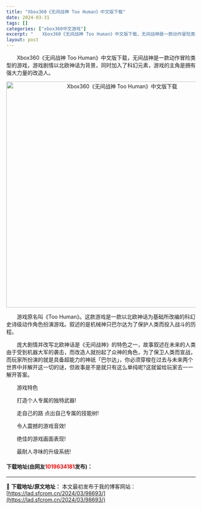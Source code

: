 ```yaml
---
title: "Xbox360《无间战神 Too Human》中文版下载"
date: 2024-03-31
tags: []
categories: ["xbox360中文游戏"]
excerpt: "　　Xbox360《无间战神 Too Human》中文版下载，无间战神是一款动作冒险类型的游戏，游戏剧情以北欧神话为背景，同时加入了科幻元素，游戏的主角是拥有强大力量的改造人。 　　游戏原名叫《Too Human》。这款游戏是一款以北欧神话为基础所改编的科幻史诗级动作角色扮演游戏。叙述的是机械神只巴&hellip;"
layout: post
---
```


 <p>　　Xbox360《无间战神 Too Human》中文版下载，无间战神是一款动作冒险类型的游戏，游戏剧情以北欧神话为背景，同时加入了科幻元素，游戏的主角是拥有强大力量的改造人。</p> <p align="center"><img align="" border="0" src="https://lad.sfcrom.cn/wp-content/uploads/2024/03/20240330_66083f6ea18b0.webp" width="600" alt="Xbox360《无间战神 Too Human》中文版下载" /></p> <p>　　游戏原名叫《Too Human》。这款游戏是一款以北欧神话为基础所改编的科幻史诗级动作角色扮演游戏。叙述的是机械神只巴尔达为了保护人类而投入战斗的历程。</p> <p>　　庞大剧情并改写北欧神话是《无间战神》的特色之一，故事叙述在未来的人类由于受到机器大军的袭击，而改造人就扮起了众神的角色，为了保卫人类而宣战，而玩家所扮演的就是具备超能力的神祇「巴尔达」，你必须穿梭在过去与未来两个世界中并解开这一切的谜，但故事是不是就只有这么单纯呢?这就留给玩家去一一解开答案。</p> <p>　　游戏特色</p> <p>　　打造个人专属的独特武器!</p> <p>　　走自己的路 点出自己专属的技能树!</p> <p>　　令人震撼的游戏音效!</p> <p>　　绝佳的游戏画面表现!</p> <p>　　最耐人寻味的升级系统!</p> <p><h4>下载地址(由网友<font color="red">1019634181</font>发布)：</h4></p> 

---
📖 **下载地址/原文地址：** 本文最初发布于我的博客网站：[https://lad.sfcrom.cn/2024/03/98693/](https://lad.sfcrom.cn/2024/03/98693/)
